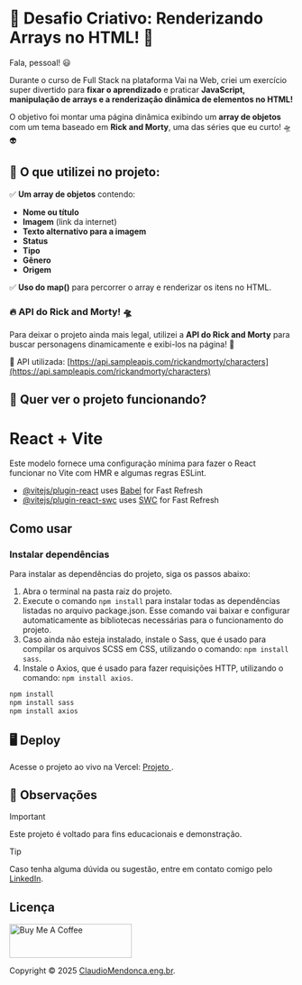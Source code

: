 # 🎨 Desafio Criativo: Renderizando Arrays no HTML! 🚀  

Fala, pessoal! 😃  

Durante o curso de Full Stack na plataforma Vai na Web, criei um exercício super divertido para **fixar o aprendizado** e praticar **JavaScript, manipulação de arrays e a renderização dinâmica de elementos no HTML!**  

O objetivo foi montar uma página dinâmica exibindo um **array de objetos** com um tema baseado em **Rick and Morty**, uma das séries que eu curto! 🛸👽  

## 🔹 O que utilizei no projeto:  

✅ **Um array de objetos** contendo:  
- **Nome ou título**  
- **Imagem** (link da internet)  
- **Texto alternativo para a imagem**  
- **Status**  
- **Tipo**  
- **Gênero**  
- **Origem**  

✅ **Uso do map()** para percorrer o array e renderizar os itens no HTML.  

### 🔥 API do Rick and Morty! 🛸  

Para deixar o projeto ainda mais legal, utilizei a **API do Rick and Morty** para buscar personagens dinamicamente e exibi-los na página! 🎉  

📌 API utilizada: [https://api.sampleapis.com/rickandmorty/characters](https://api.sampleapis.com/rickandmorty/characters)  

## 🚀 Quer ver o projeto funcionando?

# React + Vite

Este modelo fornece uma configuração mínima para fazer o React funcionar no Vite com HMR e algumas regras ESLint.

- [@vitejs/plugin-react](https://github.com/vitejs/vite-plugin-react/blob/main/packages/plugin-react/README.md) uses [Babel](https://babeljs.io/) for Fast Refresh
- [@vitejs/plugin-react-swc](https://github.com/vitejs/vite-plugin-react-swc) uses [SWC](https://swc.rs/) for Fast Refresh

## Como usar

### Instalar dependências

Para instalar as dependências do projeto, siga os passos abaixo:

1. Abra o terminal na pasta raiz do projeto.
2. Execute o comando `npm install` para instalar todas as dependências listadas no arquivo package.json. Esse comando vai baixar e configurar automaticamente as bibliotecas necessárias para o funcionamento do projeto.
3. Caso ainda não esteja instalado, instale o Sass, que é usado para compilar os arquivos SCSS em CSS, utilizando o comando: `npm install sass`.
4. Instale o Axios, que é usado para fazer requisições HTTP, utilizando o comando: `npm install axios`.
   
```bash
npm install
npm install sass
npm install axios
```

## 🖥️ <a name="deploy"> Deploy </a>

Acesse o projeto ao vivo na Vercel: [Projeto ](https://vai-na-web-,,,,,,,,,,,,,.vercel.app/).


## 📌 <a name="observações"> Observações </a>

> [!IMPORTANT]  
> Este projeto é voltado para fins educacionais e demonstração.

> [!TIP]
> Caso tenha alguma dúvida ou sugestão, entre em contato comigo pelo [LinkedIn](https://www.linkedin.com/in/claudio-mendonca/).


## <a name="licenca"> Licença </a>

<a href="https://www.buymeacoffee.com/claudiomendonca" target="_blank"><img src="https://cdn.buymeacoffee.com/buttons/v2/default-yellow.png" alt="Buy Me A Coffee" style="height: 60px !important;width: 217px !important;" ></a>

Copyright © 2025 <a href="https://www.claudiomendonca.eng.br" target="_blank">ClaudioMendonca.eng.br</a>.